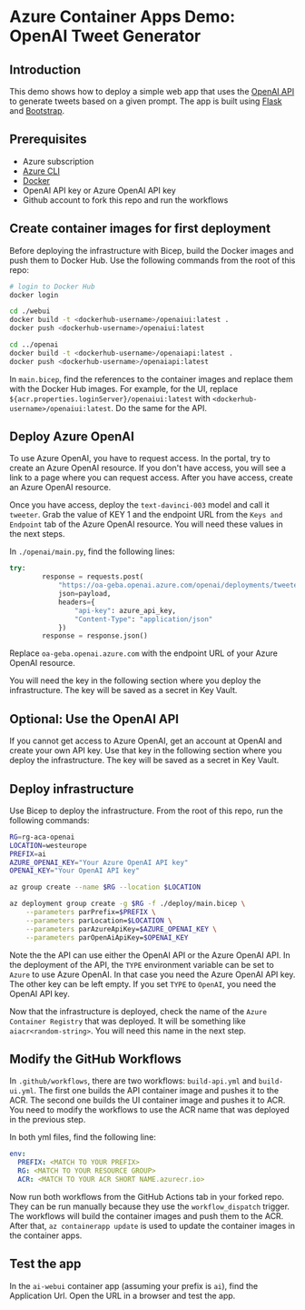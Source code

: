 # Azure Container Apps Demo: OpenAI Tweet Generator

## Introduction

This demo shows how to deploy a simple web app that uses the [OpenAI API](https://platform.openai.com/) to generate tweets based on a given prompt. The app is built using [Flask](https://flask.palletsprojects.com/en/1.1.x/) and [Bootstrap](https://getbootstrap.com/).

## Prerequisites

- Azure subscription
- [Azure CLI](https://docs.microsoft.com/cli/azure/install-azure-cli)
- [Docker](https://docs.docker.com/get-docker/)
- OpenAI API key or Azure OpenAI API key
- Github account to fork this repo and run the workflows

## Create container images for first deployment

Before deploying the infrastructure with Bicep, build the Docker images and push them to Docker Hub. Use the following commands from the root of this repo:

```bash
# login to Docker Hub
docker login

cd ./webui
docker build -t <dockerhub-username>/openaiui:latest .
docker push <dockerhub-username>/openaiui:latest

cd ../openai
docker build -t <dockerhub-username>/openaiapi:latest .
docker push <dockerhub-username>/openaiapi:latest
```

In `main.bicep`, find the references to the container images and replace them with the Docker Hub images. For example, for the UI, replace `${acr.properties.loginServer}/openaiui:latest` with `<dockerhub-username>/openaiui:latest`. Do the same for the API.

## Deploy Azure OpenAI

To use Azure OpenAI, you have to request access. In the portal, try to create an Azure OpenAI resource. If you don't have access, you will see a link to a page where you can request access. After you have access, create an Azure OpenAI resource.

Once you have access, deploy the `text-davinci-003` model and call it `tweeter`. Grab the value of KEY 1 and the endpoint URL from the `Keys and Endpoint` tab of the Azure OpenAI resource. You will need these values in the next steps.

In `./openai/main.py`, find the following lines:

```python
try:
        response = requests.post(
            "https://oa-geba.openai.azure.com/openai/deployments/tweeter/completions?api-version=2022-12-01",
            json=payload,
            headers={
                "api-key": azure_api_key,
                "Content-Type": "application/json"   
            })
        response = response.json()
```

Replace `oa-geba.openai.azure.com` with the endpoint URL of your Azure OpenAI resource.


You will need the key in the following section where you deploy the infrastructure. The key will be saved as a secret in Key Vault.

## Optional: Use the OpenAI API

If you cannot get access to Azure OpenAI, get an account at OpenAI and create your own API key. Use that key in the following section where you deploy the infrastructure. The key will be saved as a secret in Key Vault.

## Deploy infrastructure

Use Bicep to deploy the infrastructure. From the root of this repo, run the following commands:

```bash
RG=rg-aca-openai
LOCATION=westeurope
PREFIX=ai
AZURE_OPENAI_KEY="Your Azure OpenAI API key"
OPENAI_KEY="Your OpenAI API key"

az group create --name $RG --location $LOCATION

az deployment group create -g $RG -f ./deploy/main.bicep \
    --parameters parPrefix=$PREFIX \
    --parameters parLocation=$LOCATION \
    --parameters parAzureApiKey=$AZURE_OPENAI_KEY \
    --parameters parOpenAiApiKey=$OPENAI_KEY
```

Note the the API can use either the OpenAI API or the Azure OpenAI API. In the deployment of the API, the `TYPE` environment variable can be set to `Azure` to use Azure OpenAI. In that case you need the Azure OpenAI API key. The other key can be left empty. If you set `TYPE` to `OpenAI`, you need the OpenAI API key.

Now that the infrastructure is deployed, check the name of the `Azure Container Registry` that was deployed. It will be something like `aiacr<random-string>`. You will need this name in the next step.

## Modify the GitHub Workflows

In `.github/workflows`, there are two workflows: `build-api.yml` and `build-ui.yml`. The first one builds the API container image and pushes it to the ACR. The second one builds the UI container image and pushes it to ACR. You need to modify the workflows to use the ACR name that was deployed in the previous step.

In both yml files, find the following line:

```yaml
env:
  PREFIX: <MATCH TO YOUR PREFIX>
  RG: <MATCH TO YOUR RESOURCE GROUP>
  ACR: <MATCH TO YOUR ACR SHORT NAME.azurecr.io>
```

Now run both workflows from the GitHub Actions tab in your forked repo. They can be run manually because they use the `workflow_dispatch` trigger. The workflows will build the container images and push them to the ACR. After that, `az containerapp update` is used to update the container images in the container apps.

## Test the app

In the `ai-webui` container app (assuming your prefix is `ai`), find the Application Url. Open the URL in a browser and test the app.